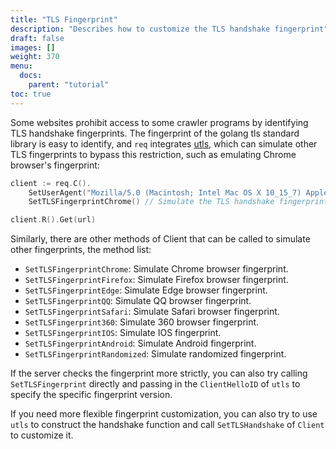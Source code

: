 ```yaml
---
title: "TLS Fingerprint"
description: "Describes how to customize the TLS handshake fingerprint"
draft: false
images: []
weight: 370
menu:
  docs:
    parent: "tutorial"
toc: true
---
```


Some websites prohibit access to some crawler programs by identifying TLS handshake fingerprints. The fingerprint of the golang tls standard library is easy to identify, and `req` integrates [utls](https://github.com/refraction-networking/utls), which can simulate other TLS fingerprints to bypass this restriction, such as emulating Chrome browser's fingerprint:

```go
client := req.C().
	SetUserAgent("Mozilla/5.0 (Macintosh; Intel Mac OS X 10_15_7) AppleWebKit/537.36 (KHTML, like Gecko) Chrome/114.0.0.0 Safari/537.36").
	SetTLSFingerprintChrome() // Simulate the TLS handshake fingerprint of the Chrome browser, so that the website believes that it is the Chrome browser that is accessing.

client.R().Get(url)
```

Similarly, there are other methods of Client that can be called to simulate other fingerprints, the method list:

* `SetTLSFingerprintChrome`: Simulate Chrome browser fingerprint.
* `SetTLSFingerprintFirefox`: Simulate Firefox browser fingerprint.
* `SetTLSFingerprintEdge`: Simulate Edge browser fingerprint.
* `SetTLSFingerprintQQ`: Simulate QQ browser fingerprint.
* `SetTLSFingerprintSafari`: Simulate Safari browser fingerprint.
* `SetTLSFingerprint360`: Simulate 360 browser fingerprint.
* `SetTLSFingerprintIOS`: Simulate IOS fingerprint.
* `SetTLSFingerprintAndroid`: Simulate Android fingerprint.
* `SetTLSFingerprintRandomized`: Simulate randomized fingerprint.

If the server checks the fingerprint more strictly, you can also try calling `SetTLSFingerprint` directly and passing in the `ClientHelloID` of `utls` to specify the specific fingerprint version.

If you need more flexible fingerprint customization, you can also try to use `utls` to construct the handshake function and call `SetTLSHandshake` of `Client` to customize it.
